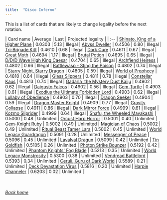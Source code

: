 ```yaml
---
title:  "Disco Inferno"
---
```


This is a list of cards that are likely to change legality before the next rotation.

| Card name | Average | Last | Projected legality |
| :-- |
[Shinato, King of a Higher Plane](https://db.ygoprodeck.com/card/?search=Shinato,%20King%20of%20a%20Higher%20Plane) | 0.0303 | 5.13 | Illegal |
[Abyss Dweller](https://db.ygoprodeck.com/card/?search=Abyss%20Dweller) | 0.4506 | 0.80 | Illegal |
[Tri-Brigade Kitt](https://db.ygoprodeck.com/card/?search=Tri-Brigade%20Kitt) | 0.4610 | 0.68 | Illegal |
[Dark Cure](https://db.ygoprodeck.com/card/?search=Dark%20Cure) | 0.4611 | 0.67 | Illegal |
[Great Moth](https://db.ygoprodeck.com/card/?search=Great%20Moth) | 0.4694 | 1.17 | Illegal |
[Brutal Potion](https://db.ygoprodeck.com/card/?search=Brutal%20Potion) | 0.4695 | 0.65 | Illegal |
[D/D/D Wave High King Caesar](https://db.ygoprodeck.com/card/?search=D/D/D%20Wave%20High%20King%20Caesar) | 0.4704 | 0.65 | Illegal |
[Archfiend Heiress](https://db.ygoprodeck.com/card/?search=Archfiend%20Heiress) | 0.4802 | 0.66 | Illegal |
[Battlewasp - Sting the Poison](https://db.ygoprodeck.com/card/?search=Battlewasp%20-%20Sting%20the%20Poison) | 0.4802 | 0.74 | Illegal |
[Starry Night, Starry Dragon](https://db.ygoprodeck.com/card/?search=Starry%20Night,%20Starry%20Dragon) | 0.4805 | 0.59 | Illegal |
[World of Prophecy](https://db.ygoprodeck.com/card/?search=World%20of%20Prophecy) | 0.4810 | 0.64 | Illegal |
[Glass Slippers](https://db.ygoprodeck.com/card/?search=Glass%20Slippers) | 0.4811 | 0.78 | Illegal |
[Constellar Kaus](https://db.ygoprodeck.com/card/?search=Constellar%20Kaus) | 0.4813 | 0.74 | Illegal |
[Gadarla, the Mystery Dust Kaiju](https://db.ygoprodeck.com/card/?search=Gadarla,%20the%20Mystery%20Dust%20Kaiju) | 0.4902 | 0.62 | Illegal |
[Daigusto Falcos](https://db.ygoprodeck.com/card/?search=Daigusto%20Falcos) | 0.4902 | 0.56 | Illegal |
[Gem-Turtle](https://db.ygoprodeck.com/card/?search=Gem-Turtle) | 0.4903 | 0.61 | Illegal |
[Exodius the Ultimate Forbidden Lord](https://db.ygoprodeck.com/card/?search=Exodius%20the%20Ultimate%20Forbidden%20Lord) | 0.4903 | 0.62 | Illegal |
[Lullaby of Obedience](https://db.ygoprodeck.com/card/?search=Lullaby%20of%20Obedience) | 0.4903 | 0.70 | Illegal |
[Dragon Seeker](https://db.ygoprodeck.com/card/?search=Dragon%20Seeker) | 0.4904 | 0.59 | Illegal |
[Dragon Master Knight](https://db.ygoprodeck.com/card/?search=Dragon%20Master%20Knight) | 0.4909 | 0.77 | Illegal |
[Gravity Collapse](https://db.ygoprodeck.com/card/?search=Gravity%20Collapse) | 0.4911 | 0.86 | Illegal |
[Dark Mirror Force](https://db.ygoprodeck.com/card/?search=Dark%20Mirror%20Force) | 0.4999 | 0.61 | Illegal |
[Kozmo Sliprider](https://db.ygoprodeck.com/card/?search=Kozmo%20Sliprider) | 0.4999 | 0.64 | Illegal |
[Shafu, the Wheeled Mayakashi](https://db.ygoprodeck.com/card/?search=Shafu,%20the%20Wheeled%20Mayakashi) | 0.5000 | 0.48 | Unlimited |
[Orcust Harp Horror](https://db.ygoprodeck.com/card/?search=Orcust%20Harp%20Horror) | 0.5001 | 0.40 | Unlimited |
[Gem-Knight Ruby](https://db.ygoprodeck.com/card/?search=Gem-Knight%20Ruby) | 0.5002 | 0.49 | Unlimited |
[Magician of Chaos](https://db.ygoprodeck.com/card/?search=Magician%20of%20Chaos) | 0.5002 | 0.49 | Unlimited |
[Ritual Beast Tamer Lara](https://db.ygoprodeck.com/card/?search=Ritual%20Beast%20Tamer%20Lara) | 0.5002 | 0.45 | Unlimited |
[World Legacy Guardragon](https://db.ygoprodeck.com/card/?search=World%20Legacy%20Guardragon) | 0.5091 | 0.28 | Unlimited |
[Messenger of Peace](https://db.ygoprodeck.com/card/?search=Messenger%20of%20Peace) | 0.5096 | 0.45 | Unlimited |
[Lavalval Dragun](https://db.ygoprodeck.com/card/?search=Lavalval%20Dragun) | 0.5099 | 0.42 | Unlimited |
[Tin Goldfish](https://db.ygoprodeck.com/card/?search=Tin%20Goldfish) | 0.5105 | 0.26 | Unlimited |
[Photon Strike Bounzer](https://db.ygoprodeck.com/card/?search=Photon%20Strike%20Bounzer) | 0.5192 | 0.42 | Unlimited |
[Phantom Knights' Fog Blade](https://db.ygoprodeck.com/card/?search=Phantom%20Knights'%20Fog%20Blade) | 0.5213 | 0.35 | Unlimited |
[World Legacy Monstrosity](https://db.ygoprodeck.com/card/?search=World%20Legacy%20Monstrosity) | 0.5300 | 0.38 | Unlimited |
[Vendread Battlelord](https://db.ygoprodeck.com/card/?search=Vendread%20Battlelord) | 0.5393 | 0.34 | Unlimited |
[Ceruli, Guru of Dark World](https://db.ygoprodeck.com/card/?search=Ceruli,%20Guru%20of%20Dark%20World) | 0.5589 | 0.21 | Unlimited |
[Deck Devastation Virus](https://db.ygoprodeck.com/card/?search=Deck%20Devastation%20Virus) | 0.5816 | 0.20 | Unlimited |
[Harpie Channeler](https://db.ygoprodeck.com/card/?search=Harpie%20Channeler) | 0.6203 | 0.02 | Unlimited |

<br>

###### [Back home](index)